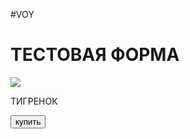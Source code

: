 #VOY
<body>
    <div id="main">
        <h1>ТЕСТОВАЯ ФОРМА</h1>
        <img src="https://freepngimg.com/thumb/tiger/11-2-tiger-png-image.png">
        <p>ТИГРЕНОК</p>
        <button id="buy">купить</button>
    </div>
</body>
</html>
